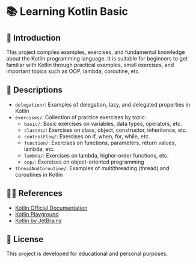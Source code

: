 # 📚 Learning Kotlin Basic  

## 📃 Introduction

This project compiles examples, exercises, and fundamental knowledge about the Kotlin programming language. It is suitable for beginners to get familiar with Kotlin through practical examples, small exercises, and important topics such as OOP, lambda, coroutine, etc.

## 📝 Descriptions

- `delegation/`: Examples of delegation, lazy, and delegated properties in Kotlin
- `exercises/`: Collection of practice exercises by topic:
  - `basic/`: Basic exercises on variables, data types, operators, etc.
  - `classes/`: Exercises on class, object, constructor, inheritance, etc.
  - `controlFlow/`: Exercises on if, when, for, while, etc.
  - `function/`: Exercises on functions, parameters, return values, lambda, etc.
  - `lambda/`: Exercises on lambda, higher-order functions, etc.
  - `oop/`: Exercises on object-oriented programming
- `threadAndCoroutine/`: Examples of multithreading (thread) and coroutines in Kotlin

## 🧑‍🏫 References

- [Kotlin Official Documentation](https://kotlinlang.org/docs/home.html)
- [Kotlin Playground](https://play.kotlinlang.org/)
- [Kotlin by JetBrains](https://kotlinlang.org/)

## 📝 License

This project is developed for educational and personal purposes.
